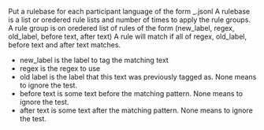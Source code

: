 
Put a rulebase for each participant language of the form <initials>_<lang>.jsonl
A rulebase is a list or oredered rule lists and number of times to apply the rule groups.
A rule group is on oredered list of rules of the form (new_label, regex, old_label, before text, after text)
A rule will match if all of regex, old_label, before text and after text matches. 
 - new_label is the label to tag the matching text
 - regex is the regex to use
 - old label is the label that this text was previously tagged as.  None means to ignore the test.  
 - before text is some text before the matching pattern. None means to ignore the test.
 - after text is some text after the matching pattern. None means to ignore the test.
